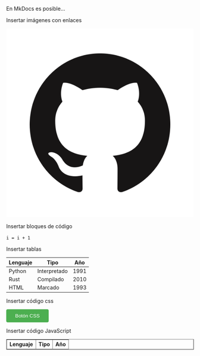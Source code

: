 En MkDocs es posible...

Insertar imágenes con enlaces

[![alt text](image.png)](https://github.com/)

Insertar bloques de código

    i = i + 1

Insertar tablas

| Lenguaje | Tipo        | Año |
|----------|-------------|-----|
| Python   | Interpretado| 1991|
| Rust     | Compilado   | 2010|
| HTML     | Marcado     | 1993|

Insertar código css

<button id="boton-css" style="background-color:#4CAF50; color:white; padding:10px 24px; border:none; border-radius:4px; cursor:pointer;">
  Botón CSS
</button>

Insertar código JavaScript

<table id="tabla-js" border="1" style="border-collapse:collapse;">
  <thead>
    <tr>
      <th>Lenguaje</th>
      <th>Tipo</th>
      <th>Año</th>
    </tr>
  </thead>
  <tbody>
  </tbody>
</table>
<script>
  const datos = [
    { lenguaje: "Python", tipo: "Interpretado", año: 1991 },
    { lenguaje: "Rust", tipo: "Compilado", año: 2010 },
    { lenguaje: "HTML", tipo: "Marcado", año: 1993 }
  ];
  const tbody = document.querySelector("#tabla-js tbody");
  function renderTabla() {
    tbody.innerHTML = "";
    datos.forEach(fila => {
      const tr = document.createElement("tr");
      tr.innerHTML = `<td>${fila.lenguaje}</td><td>${fila.tipo}</td><td class="anio">${fila.año}</td>`;
      tbody.appendChild(tr);
    });
  }
  renderTabla();

  document.getElementById("boton-css").onclick = function() {
    datos.forEach(fila => {
      fila.año = Math.floor(Math.random() * (2025 - 1950 + 1)) + 1950;
    });
    renderTabla();
  };
</script>